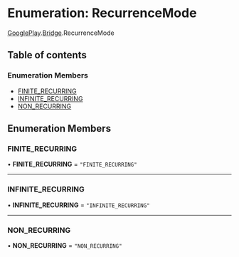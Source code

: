 # Enumeration: RecurrenceMode

[GooglePlay](../modules/CdvPurchase.GooglePlay.md).[Bridge](../modules/CdvPurchase.GooglePlay.Bridge.md).RecurrenceMode

## Table of contents

### Enumeration Members

- [FINITE\_RECURRING](CdvPurchase.GooglePlay.Bridge.RecurrenceMode.md#finite_recurring)
- [INFINITE\_RECURRING](CdvPurchase.GooglePlay.Bridge.RecurrenceMode.md#infinite_recurring)
- [NON\_RECURRING](CdvPurchase.GooglePlay.Bridge.RecurrenceMode.md#non_recurring)

## Enumeration Members

### FINITE\_RECURRING

• **FINITE\_RECURRING** = ``"FINITE_RECURRING"``

___

### INFINITE\_RECURRING

• **INFINITE\_RECURRING** = ``"INFINITE_RECURRING"``

___

### NON\_RECURRING

• **NON\_RECURRING** = ``"NON_RECURRING"``
